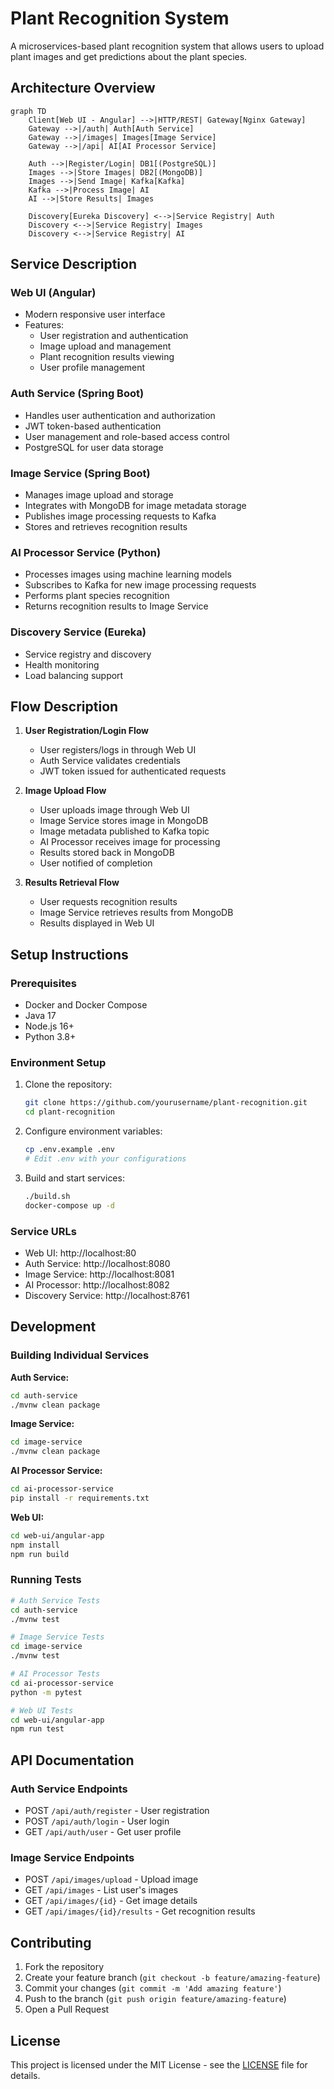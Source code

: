 # Plant Recognition System

A microservices-based plant recognition system that allows users to upload plant images and get predictions about the plant species.

## Architecture Overview

```mermaid
graph TD
    Client[Web UI - Angular] -->|HTTP/REST| Gateway[Nginx Gateway]
    Gateway -->|/auth| Auth[Auth Service]
    Gateway -->|/images| Images[Image Service]
    Gateway -->|/api| AI[AI Processor Service]
    
    Auth -->|Register/Login| DB1[(PostgreSQL)]
    Images -->|Store Images| DB2[(MongoDB)]
    Images -->|Send Image| Kafka[Kafka]
    Kafka -->|Process Image| AI
    AI -->|Store Results| Images
    
    Discovery[Eureka Discovery] <-->|Service Registry| Auth
    Discovery <-->|Service Registry| Images
    Discovery <-->|Service Registry| AI
```

## Service Description

### Web UI (Angular)
- Modern responsive user interface
- Features:
  - User registration and authentication
  - Image upload and management
  - Plant recognition results viewing
  - User profile management

### Auth Service (Spring Boot)
- Handles user authentication and authorization
- JWT token-based authentication
- User management and role-based access control
- PostgreSQL for user data storage

### Image Service (Spring Boot)
- Manages image upload and storage
- Integrates with MongoDB for image metadata storage
- Publishes image processing requests to Kafka
- Stores and retrieves recognition results

### AI Processor Service (Python)
- Processes images using machine learning models
- Subscribes to Kafka for new image processing requests
- Performs plant species recognition
- Returns recognition results to Image Service

### Discovery Service (Eureka)
- Service registry and discovery
- Health monitoring
- Load balancing support

## Flow Description

1. **User Registration/Login Flow**
   - User registers/logs in through Web UI
   - Auth Service validates credentials
   - JWT token issued for authenticated requests

2. **Image Upload Flow**
   - User uploads image through Web UI
   - Image Service stores image in MongoDB
   - Image metadata published to Kafka topic
   - AI Processor receives image for processing
   - Results stored back in MongoDB
   - User notified of completion

3. **Results Retrieval Flow**
   - User requests recognition results
   - Image Service retrieves results from MongoDB
   - Results displayed in Web UI

## Setup Instructions

### Prerequisites
- Docker and Docker Compose
- Java 17
- Node.js 16+
- Python 3.8+

### Environment Setup
1. Clone the repository:
   ```bash
   git clone https://github.com/yourusername/plant-recognition.git
   cd plant-recognition
   ```

2. Configure environment variables:
   ```bash
   cp .env.example .env
   # Edit .env with your configurations
   ```

3. Build and start services:
   ```bash
   ./build.sh
   docker-compose up -d
   ```

### Service URLs
- Web UI: http://localhost:80
- Auth Service: http://localhost:8080
- Image Service: http://localhost:8081
- AI Processor: http://localhost:8082
- Discovery Service: http://localhost:8761

## Development

### Building Individual Services

**Auth Service:**
```bash
cd auth-service
./mvnw clean package
```

**Image Service:**
```bash
cd image-service
./mvnw clean package
```

**AI Processor Service:**
```bash
cd ai-processor-service
pip install -r requirements.txt
```

**Web UI:**
```bash
cd web-ui/angular-app
npm install
npm run build
```

### Running Tests
```bash
# Auth Service Tests
cd auth-service
./mvnw test

# Image Service Tests
cd image-service
./mvnw test

# AI Processor Tests
cd ai-processor-service
python -m pytest

# Web UI Tests
cd web-ui/angular-app
npm run test
```

## API Documentation

### Auth Service Endpoints
- POST `/api/auth/register` - User registration
- POST `/api/auth/login` - User login
- GET `/api/auth/user` - Get user profile

### Image Service Endpoints
- POST `/api/images/upload` - Upload image
- GET `/api/images` - List user's images
- GET `/api/images/{id}` - Get image details
- GET `/api/images/{id}/results` - Get recognition results

## Contributing
1. Fork the repository
2. Create your feature branch (`git checkout -b feature/amazing-feature`)
3. Commit your changes (`git commit -m 'Add amazing feature'`)
4. Push to the branch (`git push origin feature/amazing-feature`)
5. Open a Pull Request

## License
This project is licensed under the MIT License - see the [LICENSE](LICENSE) file for details. 